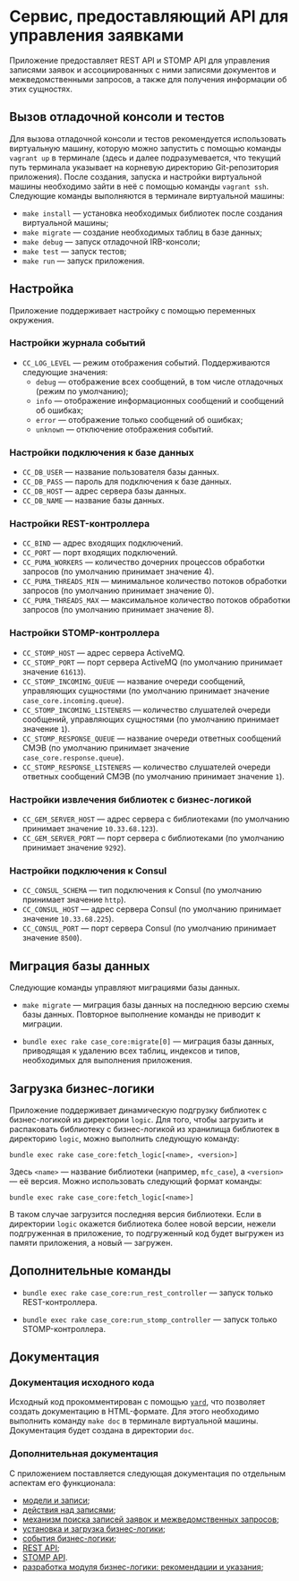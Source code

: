 # Сервис, предоставляющий API для управления заявками

Приложение предоставляет REST API и STOMP API для управления записями заявок и
ассоциированных с ними записями документов и межведомственными запросов, а
также для получения информации об этих сущностях.

## Вызов отладочной консоли и тестов

Для вызова отладочной консоли и тестов рекомендуется использовать виртуальную
машину, которую можно запустить с помощью команды `vagrant up` в терминале
(здесь и далее подразумевается, что текущий путь терминала указывает на
корневую директорию Git-репозитория приложения). После создания, запуска и
настройки виртуальной машины необходимо зайти в неё с помощью команды
`vagrant ssh`. Следующие команды выполняются в терминале виртуальной машины:

*   `make install` — установка необходимых библиотек после создания виртуальной
    машины;
*   `make migrate` — создание необходимых таблиц в базе данных;
*   `make debug` — запуск отладочной IRB-консоли;
*   `make test` — запуск тестов;
*   `make run` — запуск приложения.

## Настройка

Приложение поддерживает настройку с помощью переменных окружения.

### Настройки журнала событий

*   `CC_LOG_LEVEL` — режим отображения событий. Поддерживаются следующие
    значения:
    -   `debug` — отображение всех сообщений, в том числе отладочных (режим по
        умолчанию);
    -   `info` — отображение информационных сообщений и сообщений об ошибках;
    -   `error` — отображение только сообщений об ошибках;
    -   `unknown` — отключение отображения событий.

### Настройки подключения к базе данных

*   `CC_DB_USER` — название пользователя базы данных.
*   `CC_DB_PASS` — пароль для подключения к базе данных.
*   `CC_DB_HOST` — адрес сервера базы данных.
*   `CC_DB_NAME` — название базы данных.

### Настройки REST-контроллера

*   `CC_BIND` — адрес входящих подключений.
*   `CC_PORT` — порт входящих подключений.
*   `CC_PUMA_WORKERS` — количество дочерних процессов обработки запросов (по
    умолчанию принимает значение 4).
*   `CC_PUMA_THREADS_MIN` — минимальное количество потоков обработки запросов
    (по умолчанию принимает значение 0).
*   `CC_PUMA_THREADS_MAX` — максимальное количество потоков обработки запросов
    (по умолчанию принимает значение 8).

### Настройки STOMP-контроллера

*   `CC_STOMP_HOST` — адрес сервера ActiveMQ.
*   `CC_STOMP_PORT` — порт сервера ActiveMQ (по умолчанию принимает значение
    `61613`).
*   `CC_STOMP_INCOMING_QUEUE` — название очереди сообщений, управляющих
    сущностями (по умолчанию принимает значение `case_core.incoming.queue`).
*   `CC_STOMP_INCOMING_LISTENERS` — количество слушателей очереди сообщений,
    управляющих сущностями (по умолчанию принимает значение `1`).
*   `CC_STOMP_RESPONSE_QUEUE` — название очереди ответных сообщений СМЭВ (по
    умолчанию принимает значение `case_core.response.queue`).
*   `CC_STOMP_RESPONSE_LISTENERS` — количество слушателей очереди ответных
    сообщений СМЭВ (по умолчанию принимает значение `1`).

### Настройки извлечения библиотек с бизнес-логикой

*   `CC_GEM_SERVER_HOST` — адрес сервера с библиотеками (по умолчанию принимает
    значение `10.33.68.123`).
*   `CC_GEM_SERVER_PORT` — порт сервера с библиотеками (по умолчанию принимает
    значение `9292`).

### Настройки подключения к Consul

*   `CC_CONSUL_SCHEMA` — тип подключения к Consul (по умолчанию принимает
    значение `http`).
*   `CC_CONSUL_HOST` — адрес сервера Consul (по умолчанию принимает значение
    `10.33.68.225`).
*   `CC_CONSUL_PORT` — порт сервера Consul (по умолчанию принимает значение
    `8500`).

## Миграция базы данных

Следующие команды управляют миграциями базы данных.

*   `make migrate` — миграция базы данных на последнюю версию схемы базы
    данных. Повторное выполнение команды не приводит к миграции.

*   `bundle exec rake case_core:migrate[0]` — миграция базы данных, приводящая
    к удалению всех таблиц, индексов и типов, необходимых для выполнения
    приложения.

## Загрузка бизнес-логики

Приложение поддерживает динамическую подгрузку библиотек с бизнес-логикой из
директории `logic`. Для того, чтобы загрузить и распаковать библиотеку с
бизнес-логикой из хранилища библиотек в директорию `logic`, можно выполнить
следующую команду:

```
bundle exec rake case_core:fetch_logic[<name>, <version>]
```

Здесь `<name>` — название библиотеки (например, `mfc_case`), а `<version>` — её
версия. Можно использовать следующий формат команды:

```
bundle exec rake case_core:fetch_logic[<name>]
```

В таком случае загрузится последняя версия библиотеки. Если в директории
`logic` окажется библиотека более новой версии, нежели подгруженная в
приложение, то подгруженный код будет выгружен из памяти приложения, а новый —
загружен.

## Дополнительные команды

*   `bundle exec rake case_core:run_rest_controller` — запуск только
    REST-контроллера.

*   `bundle exec rake case_core:run_stomp_controller` — запуск только
    STOMP-контроллера.

## Документация

### Документация исходного кода

Исходный код прокомментирован с помощью [`yard`](https://yardoc.org), что
позволяет создать документацию в HTML-формате. Для этого необходимо выполнить
команду `make doc` в терминале виртуальной машины. Документация будет создана в
директории `doc`.

### Дополнительная документация

С приложением поставляется следующая документация по отдельным аспектам его
функционала:

*   [модели и записи](./docs/MODELS.md);
*   [действия над записями](./docs/ACTIONS.md);
*   [механизм поиска записей заявок и межведомственных
    запросов](./docs/SEARCH.md);
*   [установка и загрузка бизнес-логики](./docs/LOGIC_LOAD.md);
*   [события бизнес-логики](./docs/LOGIC_EVENT.md);
*   [REST API](./docs/RESTAPI.md);
*   [STOMP API](./docs/STOMPAPI.md).
*   [разработка модуля бизнес-логики: рекомендации и
    указания](./docs/LOGIC_DEVELOPMENT.md);
